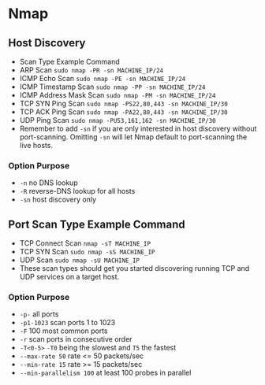 # Nmap
## Host Discovery
- Scan Type	Example Command
- ARP Scan	`sudo nmap -PR -sn MACHINE_IP/24`
- ICMP Echo Scan	`sudo nmap -PE -sn MACHINE_IP/24`
- ICMP Timestamp Scan	`sudo nmap -PP -sn MACHINE_IP/24`
- ICMP Address Mask Scan	`sudo nmap -PM -sn MACHINE_IP/24`
- TCP SYN Ping Scan	`sudo nmap -PS22,80,443 -sn MACHINE_IP/30`
- TCP ACK Ping Scan	`sudo nmap -PA22,80,443 -sn MACHINE_IP/30`
- UDP Ping Scan	`sudo nmap -PU53,161,162 -sn MACHINE_IP/30`
- Remember to add `-sn` if you are only interested in host discovery without port-scanning. Omitting `-sn` will let Nmap default to port-scanning the live hosts.

### Option	Purpose
- `-n`	no DNS lookup
- `-R`	reverse-DNS lookup for all hosts
- `-sn`	host discovery only

## Port Scan Type	Example Command
- TCP Connect Scan	`nmap -sT MACHINE_IP`
- TCP SYN Scan	`sudo nmap -sS MACHINE_IP`
- UDP Scan	`sudo nmap -sU MACHINE_IP`
- These scan types should get you started discovering running TCP and UDP services on a target host.

### Option	Purpose
- `-p-`	all ports
- `-p1-1023`	scan ports 1 to 1023
- `-F`	100 most common ports
- `-r`	scan ports in consecutive order
- `-T<0-5>`	`-T0` being the slowest and `T5` the fastest
- `--max-rate 50`	rate <= 50 packets/sec
- `--min-rate 15`	rate >= 15 packets/sec
- `--min-parallelism 100`	at least 100 probes in parallel
